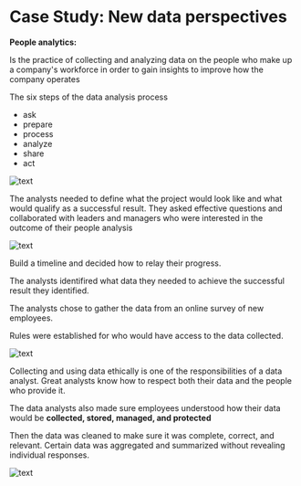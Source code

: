 <h1>Case Study: New data perspectives</h1>

<b>People analytics:</b> <p>Is the practice of collecting and analyzing data on the people who make up a company's workforce in order to gain insights to improve how the company operates</p>

<p>The six steps of the data analysis process</p>

<ul>
  <li>ask</li>
  <li>prepare</li>
  <li>process</li>
  <li>analyze</li>
  <li>share</li>
  <li>act</li>
</ul>


![text](https://d3c33hcgiwev3.cloudfront.net/imageAssetProxy.v1/Nxf_nX4JSJyX_51-CQic-A_9153cb6c7f9e4f6486ca5b392425e8f1_DA_C1M1L2R1_A.png?expiry=1628208000000&hmac=yrH49Qv_ppsvPQoOsdo_fBtW-EFcVaDrpKNoZsLj8e8)

<p>The analysts needed to define what the project would look like and what would qualify as a successful result. They asked effective questions and collaborated with leaders and managers who were interested in the outcome of their people analysis </p>


![text](https://d3c33hcgiwev3.cloudfront.net/imageAssetProxy.v1/YWrURSqZQWKq1EUqmXFiow_a86286a5a4f74e0eabf0e46e7e03836b_DA_C1M1L2R1_B.png?expiry=1628208000000&hmac=xoUP8zN0217aTG7F-A-2u5Y1UYtH18TY7_7lHjpFCtk)

<p>Build a timeline and decided how to relay their progress.

The analysts identifired what data they needed to achieve the successful result they identified.
  
The analysts chose to gather the data from an online survey of new employees.

Rules were established for who would have access to the data collected.</p>


![text](https://d3c33hcgiwev3.cloudfront.net/imageAssetProxy.v1/nvjkJ-_DQym45CfvwwMpZg_ca752b42a2494e299da71b7025254106_DA_C1M1L2R1_C.png?expiry=1628208000000&hmac=4SQrJ-qgCKrru-nbj8iVtw741pyDbp8OodpV_6nG07w)

<p>Collecting and using data ethically is one of the responsibilities of a data analyst. Great analysts know how to respect both their data and the people who provide it.

The data analysts also made sure employees understood how their data would be <b>collected, stored, managed, and protected </b>

  
Then the data was cleaned to make sure it was complete, correct, and relevant. Certain data was aggregated and summarized without revealing individual responses.
</p>


![text](https://d3c33hcgiwev3.cloudfront.net/imageAssetProxy.v1/4PjksQFESZK45LEBRCmScw_877ecbe661d24dfbb3a768cf90c742a7_DA_C1M1L2R1_D.png?expiry=1628208000000&hmac=CL4cnLrvDb2Wtqag9acxdf1T1gZ3gGtCwQ-likKEH8w)






